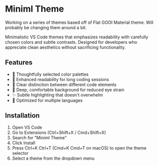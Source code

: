 # Miniml Theme

Working on a series of themes based off of Flat GOOI Material theme. Will probably be changing them around a bit.

Minimalistic VS Code themes that emphasizes readability with carefully chosen colors and subtle contrasts. Designed for developers who appreciate clean aesthetics without sacrificing functionality.

## Features

- 🎨 Thoughtfully selected color palettes
- 👀 Enhanced readability for long coding sessions
- 🎯 Clear distinction between different code elements
- 🌙 Deep, comfortable background for reduced eye strain
- ✨ Subtle highlighting that doesn't overwhelm
- 📝 Optimized for multiple languages

## Installation

1. Open VS Code
2. Go to Extensions (Ctrl+Shift+X / Cmd+Shift+X)
3. Search for "Miniml Theme"
4. Click Install
5. Press Ctrl+K Ctrl+T (Cmd+K Cmd+T on macOS) to open the theme selector
6. Select a theme from the dropdown menu
